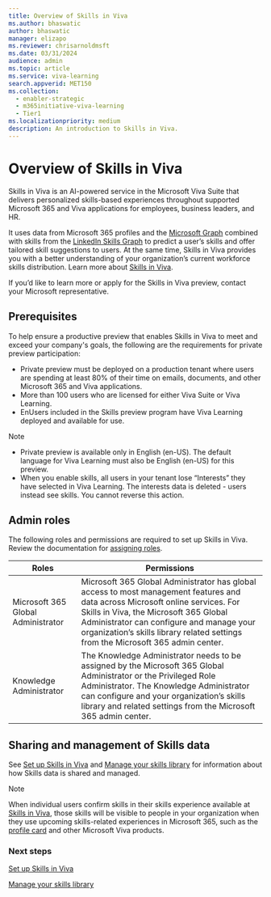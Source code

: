 ```yaml
---
title: Overview of Skills in Viva 
ms.author: bhaswatic
author: bhaswatic
manager: elizapo
ms.reviewer: chrisarnoldmsft
ms.date: 03/31/2024
audience: admin
ms.topic: article
ms.service: viva-learning
search.appverid: MET150
ms.collection:
  - enabler-strategic
  - m365initiative-viva-learning
  - Tier1
ms.localizationpriority: medium
description: An introduction to Skills in Viva. 
---
```


# Overview of Skills in Viva 

 Skills in Viva is an AI-powered service in the Microsoft Viva Suite that delivers personalized skills-based experiences throughout supported Microsoft 365 and Viva applications for employees, business leaders, and HR. 

It uses data from Microsoft 365 profiles and the [Microsoft Graph](/graph/overview) combined with skills from the [LinkedIn Skills Graph](https://engineering.linkedin.com/blog/2022/building-linkedin-s-skills-graph-to-power-a-skills-first-world) to predict a user’s skills and offer tailored skill suggestions to users. At the same time, Skills in Viva provides you with a better understanding of your organization’s current workforce skills distribution. Learn more about [Skills in Viva](https://techcommunity.microsoft.com/t5/microsoft-viva-blog/introducing-ai-powered-skills-in-microsoft-viva-a-new-way-to/ba-p/3947844). 


If you’d like to learn more or apply for the Skills in Viva preview, contact your Microsoft representative. 

## Prerequisites 

To help ensure a productive preview that enables Skills in Viva to meet and exceed your company's goals, the following are the requirements for private preview participation: 

- Private preview must be deployed on a production tenant where users are spending at least 80% of their time on emails, documents, and other Microsoft 365 and Viva applications. 
- More than 100 users who are licensed for either Viva Suite or Viva Learning.  
- EnUsers included in the Skills preview program have Viva Learning deployed and available for use.

> [!NOTE]
> - Private preview is available only in English (en-US). The default language for Viva Learning must also be English (en-US) for this preview.
> - When you enable skills, all users in your tenant lose “Interests” they have selected in Viva Learning. The interests data is deleted - users instead see skills. You cannot reverse this action.


## Admin roles 

The following roles and permissions are required to set up Skills in Viva. Review the documentation for [assigning roles](/entra/identity/role-based-access-control/manage-roles-portal). 


| Roles |  Permissions | 
| - | - | 
| Microsoft 365 Global Administrator | Microsoft 365 Global Administrator has global access to most management features and data across Microsoft online services. For Skills in Viva, the Microsoft 365 Global Administrator can configure and manage your organization’s skills library related settings from the Microsoft 365 admin center.| 
| Knowledge Administrator | The Knowledge Administrator needs to be assigned by the Microsoft 365 Global Administrator or the Privileged Role Administrator. The Knowledge Administrator can configure and your organization’s skills library and related settings from the Microsoft 365 admin center. | 

## Sharing and management of Skills data

See [Set up Skills in Viva](skills-get-started.md) and [Manage your skills library](manage-skills-library.md) for information about how Skills data is shared and managed.

> [!NOTE]
> When individual users confirm skills in their skills experience available at [Skills in Viva](https://skills.cloud.microsoft), those skills will be visible to people in your organization when they use upcoming skills-related experiences in Microsoft 365, such as the [profile card](https://support.microsoft.com/office/profile-cards-in-microsoft-365-e80f931f-5fc4-4a59-ba6e-c1e35a85b501) and other Microsoft Viva products. 


### Next steps

[Set up Skills in Viva](skills-get-started.md)

[Manage your skills library](manage-skills-library.md)
